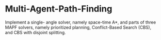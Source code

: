 # Multi-Agent-Path-Finding
Implement a single- angle solver, namely space-time A*, and parts of three MAPF solvers, namely prioritized planning, Conflict-Based Search (CBS), and CBS with disjoint splitting.

